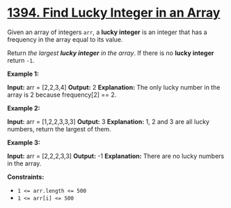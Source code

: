 # [1394. Find Lucky Integer in an Array](https://leetcode.com/problems/find-lucky-integer-in-an-array/)

Given an array of integers  `arr`, a  **lucky integer**  is an integer that has a frequency in the array equal to its value.

Return  _the largest  **lucky integer**  in the array_. If there is no  **lucky integer**  return  `-1`.

**Example 1:**

**Input:** arr = [2,2,3,4]
**Output:** 2
**Explanation:** The only lucky number in the array is 2 because frequency[2] == 2.

**Example 2:**

**Input:** arr = [1,2,2,3,3,3]
**Output:** 3
**Explanation:** 1, 2 and 3 are all lucky numbers, return the largest of them.

**Example 3:**

**Input:** arr = [2,2,2,3,3]
**Output:** -1
**Explanation:** There are no lucky numbers in the array.

**Constraints:**

-   `1 <= arr.length <= 500`
-   `1 <= arr[i] <= 500`
